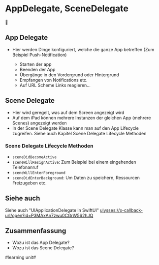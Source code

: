# AppDelegate, SceneDelegate
🔄


## App Delegate
- Hier werden Dinge konfiguriert, welche die ganze App betreffen (Zum Beispiel Push-Notification)

	- Starten der app
	- Beenden der App
	- Übergänge in den Vordergrund oder Hintergrund
	- Empfangen von Notifications etc.
	- Auf URL Scheme Links reagieren...

## Scene Delegate
- Hier wird geregelt, was auf dem Screen angezeigt wird
- Auf dem iPad können mehrere Instanzen der gleichen App (mehrere Scenes) angezeigt werden
- In der Scene Delegate Klasse kann man auf den App Lifecycle zugreifen. Siehe auch Kapitel Scene Delegate Lifecycle Methoden

### Scene Delegate Lifecycle Methoden

- `sceneDidBecomeActive`
- `sceneWillResignActive`: Zum Beispiel bei einem eingehenden Telefonanruf
- `sceneWillEnterForeground`
- `sceneDidEnterBackground`: Um Daten zu speichern, Ressourcen Freizugeben etc.


## Siehe auch

Siehe auch "UIApplicationDelegate in SwiftUI" [ulysses://x-callback-url/open?id=P3MAxAn7zwu0CGrW562hJQ][1]

## Zusammenfassung
- Wozu ist das App Delegate?
- Wozu ist das Scene Delegate?


[1]:	ulysses://x-callback-url/open?id=P3MAxAn7zwu0CGrW562hJQ

#learning unit#